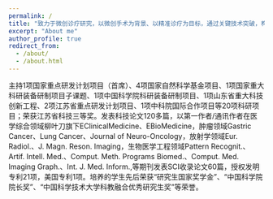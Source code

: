 ```yaml
---
permalink: /
title: "致力于微创诊疗研究，以微创手术为背景、以精准诊疗为目标，通过关键技术突破，构筑微创诊疗整体化解决方案。"
excerpt: "About me"
author_profile: true
redirect_from: 
  - /about/
  - /about.html
---
```


主持1项国家重点研发计划项目（首席）、4项国家自然科学基金项目、1项国家重大科研装备研制项目子课题、1项中国科学院科研装备研制项目、1项山东省重大科技创新工程、2项江苏省重点研发计划项目、1项中科院国际合作项目等20项科研项目；荣获江苏省科技三等奖。发表科技论文120多篇，以第一作者/通讯作者在医学综合领域柳叶刀旗下EClinicalMedicine、EBioMedicine，肿瘤领域Gastric Cancer、Lung Cancer、Journal of Neuro-Oncology，放射学领域Eur. Radiol.、J. Magn. Reson. Imaging，生物医学工程领域Pattern Recognit.、Artif. Intell. Med.、Comput. Meth. Programs Biomed.、Comput. Med. Imaging Graph.、Int. J. Med. Inform.,等期刊发表SCI收录论文60篇，授权发明专利21项，美国专利1项。培养的学生先后荣获“研究生国家奖学金”、“中国科学院院长奖”、“中国科学技术大学科教融合优秀研究生奖”等荣誉。

